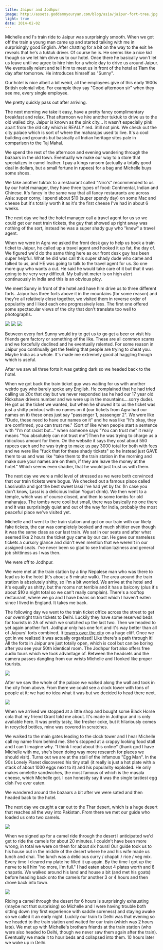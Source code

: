 ```yaml
---
title: Jaipur and Jodhpur
image: http://assets.goddamnyouryan.com/blog/asia/jaipur-fort-tree.jpg
light: true
date: 2014-02-02
---
```


Michelle and I's train ride to Jaipur was surprisingly smooth. When we got off the train a young man came up and started talking with me in surprisingly good English. After chatting for a bit on the way to the exit he reveals that he's a tuktuk driver. Of course he is. He seems like a nice kid though so we let him drive us to our hotel. Once there he basically won't let us leave until we agree to hire him for a whole day to drive us around Jaipur. We eventually relent and tell him to meet us in front of the hotel at 11am the day after tomorrow. He introduces himself as "Sunny".

Our hotel is nice albeit a bit weird, all the employees give of this early 1900s British colonial vibe. For example they say "Good afternoon sir" when they see me, every single employee.

We pretty quickly pass out after arriving.

The next morning we take it easy, have a pretty fancy complimentary breakfast and relax. That afternoon we hire another tuktuk to drive us to the old walled city. Jaipur is known as the pink city... It wasn't especially pink apart from the old city which is REALLY red. Still not pink. We check out the city palace which is sort of where the maharajas used to live. It's a cool building and grounds but basically all Indian heritage sites pale in comparison to the Taj Mahal.

We spend the rest of the afternoon and evening wandering through the bazaars in the old town. Eventually we make our way to a store that specializes in camel leather. I pay a kings ransom (actually a totally good deal in dollars, but a small fortune in rupees) for a bag and Michelle buys some shoes.

We take another tuktuk to a restaurant called "Niro's" recommended to us by our hotel manager, they have three types of food: Continental, Indian and Chinese. It's fancy in the same way that all fancy restaurants are across Asia: super corny. I spend about $10 (super spendy day) on some Mac and cheese but it's totally worth it as it's the first cheese I've had in about 6 weeks.

The next day we had the hotel manager call a travel agent for us so we could get our next train tickets, the guy that showed up right away was nothing of the sort, instead he was a super shady guy who "knew" a travel agent.

When we were in Agra we asked the front desk guy to help us book a train ticket to Jaipur, he called up a travel agent and hooked it up fat, the day of.  We figured we'd do the same thing here as our front desk guy has been super helpful. What he did was call this super shady dude who came and talked to us, and HE was going to talk to the travel agent for us. So one more guy who wants a cut. He said he would take care of it but that it was going to be very very difficult. My bullshit meter is on high alert continuously in India and this is an obvious ploy.

We meet Sunny in front of the hotel and have him drive us to three different forts. Jaipur has three forts above it in the mountains (for some reason) and they're all relatively close together, we visited them in reverse order of popularity and I liked each one progressively less. The first one offered some spectacular views of the city that don't translate too well to photographs.

![](http://assets.goddamnyouryan.com/blog/asia/jaipur-mandir.jpg)
![](http://assets.goddamnyouryan.com/blog/asia/jaipur-museum.jpg)
![](http://assets.goddamnyouryan.com/blog/asia/jaipur-fort-trees.jpg)

Between every fort Sunny would try to get us to go get a beer or visit his friends gem factory or something of the like. These are all common scams and we forcefully declined and he eventually relented. For some reason in Jaipur you continually get the feeling that people are trying to cheat you. Maybe India as a whole. It's made me extremely good at haggling though which is useful.

After we saw all three forts it was getting dark so we headed back to the hotel.

When we got back the train ticket guy was waiting for us with another weirdo guy who barely spoke any English. He complained that he had tried calling us 20x that day but we never responded (as he had our 17 year old Rickshaw drivers number and we were up in the mountains....sorry dude). He got us the ticket we wanted, but when he showed it to us the ticket was just a shitty printout with no names on it (our tickets from Agra had our names on it) these ones just say "passenger 1, passenger 2".  We were like "Dude, these need to have our names on it" and he was like "It's okay, they are confirmed, you can trust me." (Sort of like when people start a sentence with "I'm not racist but..." when someone says "You can trust me" it really means "You absolutely can not trust me")Then he was trying to charge us a ridiculous amount for them. On the website it says they cost about 550 rupees each and he was trying to make us pay 3000 total for both with fees and we were like "fuck that for these shady tickets" so he instead just GAVE them to us and  was like "take them to the train station in the morning and make sure your names are on them, if they are leave the money at the hotel." Which seems even shadier, that he would just trust us with them.

The next day we were a mild level of stressed as we were both convinced that our train tickets were bogus. We checked out a famous place called Lassiwalla and got the best sweet lassi I've had yet by far. (In case you don't know, Lassi is a delicious Indian Yogurt drink). We then went to a temple, which was of course closed, and then to some tombs for old maharajas. The tombs were cool but small, there was basically no one there and it was surprisingly quiet and out of the way for India, probably the most peaceful place we've visited yet.

Michelle and I went to the train station and got on our train with our likely fake tickets, the car was completely booked and much shittier even though it was the same class as our last train. We sat in our seats and after what seemed like 2 hours the ticket guy came by our car. He gave our nameless tickets a cursory glance and didn't even mention that we weren't in our assigned seats. I've never been so glad to see Indian laziness and general job shittiness as I was then.

We were off to Jodhpur.

We were met at the train station by a tiny Nepalese man who was there to lead us to the hotel (it's about a 5 minute walk). The area around the train station is absolutely shitty, so I'm a bit worried. We arrive at the hotel and it's equally as shitty, but the rooms not terrible and it has a balcony (plus it's about $10 a night total so we can't really complain). There's a rooftop restaurant, where we go and I have beans on toast which I haven't eaten since I lived in England. It takes me back.

The following day we went to the train ticket office across the street to get our overnight train tickets to Delhi. Luckily they have some reserved beds for tourists in 2A of which we snatched up the last two. Then we headed to yet again another fort. Jodhpur only has one fort and it's way better than all of Jaipurs' forts combined. It [towers over the city](http://upload.wikimedia.org/wikipedia/commons/c/c4/Mehrangarh_Fort_5174627.jpg) on a huge cliff. Once we got in we realized it was actually organized! Like there's a path through it! All the forts in Jaipur are just totally open, which is cool but can be boring after you see your 50th identical room. The Jodhpur fort also offers free audio tours which we took advantage of. Between the headsets and the camera passes dangling from our wrists Michelle and I looked like proper tourists.

![](http://assets.goddamnyouryan.com/blog/asia/jodhpur-fort-painting.jpg)

After we saw the whole of the palace we walked along the wall and took in the city from above. From there we could see a clock tower with tons of people at it; we had no idea what it was but we decided to head there next.

![](http://assets.goddamnyouryan.com/blog/asia/jodhpur-fort-blue-city.jpg)

When we arrived we stopped at a little shop and bought some Black Horse cola that my friend Grant told me about. It's made in Jodhpur and is only available here. It was pretty tasty, like fresher coke, but it hilariously comes in recycled bottles, mine was covered in scratches.

We walked to the main gates leading to the clock tower and I hear Michelle call my name from behind me. She's stopped at a crappy looking food stall and I can't imagine why. "I think I read about this online" (thank god I have Michelle with me, she's been doing way more research for places we should visit). Turns out we are at the stall of the infamous "Egg Man". In the 90s Lonely Planet discovered his tiny stall (it really is just a hot plate with a stack of about 1000 eggs next to it) and his popularity exploded. He only makes omelette sandwiches, the most famous of which is the masala cheese, which Michelle got. I can honestly say it was the single tastiest egg dish I've ever eaten.

We wandered around the bazaars a bit after we were sated and then headed back to the hotel.

The next day we caught a car out to the Thar desert, which is a huge desert that reaches all the way into Pakistan. From there we met our guide who loaded us onto two camels.

![](http://assets.goddamnyouryan.com/blog/asia/jodhpur-desert-camels.jpg)

When we signed up for a camel ride through the desert I anticipated we'd get to ride the camels for about 20 minutes. I couldn't have been more wrong; in total we were on them for about six hours! Our guide took us to his house out in the middle of the desert where he and his wife made us lunch and chai. The lunch was a delicious curry / chapati / rice / veg mix. Every time I cleared my plate he filled it up again. By the time I got up the nerve to tell him "no more, I'm full." I had eaten about 4 plates worth and 8 chapatis. We walked around his land and house a bit (and met his goats) before heading back onto the camels for another 3 or 4 hours and then drove back into town.

![](http://assets.goddamnyouryan.com/blog/asia/jodhpur-desert-family.jpg)

Riding a camel through the desert for 6 hours is surprisingly exhausting (maybe not that surprising) so Michelle and I were having trouble both sitting down (my first experience with saddle soreness) and staying awake so we called it an early night. Luckily our train to Delhi was that evening so we headed to the train station and waited for our train (which was 2 hours late). We met up with Michelle's brothers friends at the train station (who were also headed to Delhi, though we never saw them again after the train). Eventually we made it to hour beds and collapsed into them. 10 hours later we woke up in Delhi.
